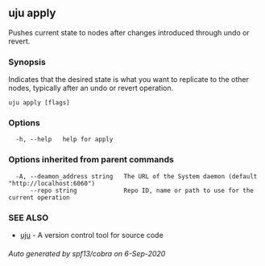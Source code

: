 ## uju apply

Pushes current state to nodes after changes introduced through undo or revert.

### Synopsis

Indicates that the desired state is what you want to replicate to the other nodes, typically after an undo or revert operation.

```
uju apply [flags]
```

### Options

```
  -h, --help   help for apply
```

### Options inherited from parent commands

```
  -A, --deamon_address string   The URL of the System daemon (default "http://localhost:6060")
      --repo string             Repo ID, name or path to use for the current operation
```

### SEE ALSO

* [uju](uju.md)	 - A version control tool for source code

###### Auto generated by spf13/cobra on 6-Sep-2020
